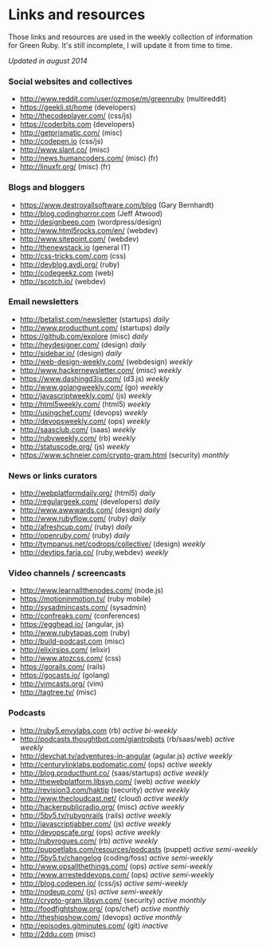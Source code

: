 # Links and resources

Those links and resources are used in the weekly collection of information for Green Ruby. It's still incomplete, I will update it from time to time.

*Updated in august 2014*

### Social websites and collectives

* <http://www.reddit.com/user/ozmose/m/greenruby> (multireddit)
* <https://geekli.st/home> (developers)
* <http://thecodeplayer.com/> (css/js)
* <https://coderbits.com> (developers)
* <http://getprismatic.com/> (misc)
* <http://codepen.io> (css/js)
* <http://www.slant.co/> (misc)
* <http://news.humancoders.com/> (misc) (fr)
* <http://linuxfr.org/> (misc) (fr)

### Blogs and bloggers

- <https://www.destroyallsoftware.com/blog> (Gary Bernhardt)
- <http://blog.codinghorror.com> (Jeff Atwood)
- <http://designbeep.com> (wordpress/design)
- <http://www.html5rocks.com/en/> (webdev)
- <http://www.sitepoint.com/> (webdev)
- <http://thenewstack.io> (general IT)
- <http://css-tricks.com/.com> (css)
- <http://devblog.avdi.org/> (ruby)
- <http://codegeekz.com> (web)
- <http://scotch.io/> (webdev)

### Email newsletters

* <http://betalist.com/newsletter> (startups) *daily*
* <http://www.producthunt.com/> (startups) *daily*
* <https://github.com/explore> (misc) *daily*
* <http://heydesigner.com/> (design) *daily*
* <http://sidebar.io/> (design) *daily*
* <http://web-design-weekly.com/> (webdesign) *weekly*
* <http://www.hackernewsletter.com/> (misc) *weekly*
* <https://www.dashingd3js.com/> (d3.js) *weekly*
* <http://www.golangweekly.com/> (go) *weekly*
* <http://javascriptweekly.com/> (js) *weekly*
* <http://html5weekly.com/> (html5) *weekly*
* <http://usingchef.com/> (devops) *weekly*
* <http://devopsweekly.com/> (ops) *weekly*
* <http://saasclub.com/> (saas) *weekly*
* <http://rubyweekly.com/> (rb) *weekly*
* <http://statuscode.org/> (js) *weekly*
* <https://www.schneier.com/crypto-gram.html> (security) *monthly*

### News or links curators

* <http://webplatformdaily.org/> (html5) *daily*
* <http://regulargeek.com/> (developers) *daily*
* <http://www.awwwards.com/> (design) *daily*
* <http://www.rubyflow.com/> (ruby) *daily*
* <http://afreshcup.com/> (ruby) *daily*
* <http://openruby.com/> (ruby) *daily*
* <http://tympanus.net/codrops/collective/> (design) *weekly*
* <http://devtips.faria.co/> (ruby,webdev) *weekly*

### Video channels / screencasts

* <http://www.learnallthenodes.com/> (node.js)
* <https://motioninmotion.tv/> (ruby mobile)
* <http://sysadmincasts.com/> (sysadmin)
* <http://confreaks.com/> (conferences)
* <https://egghead.io/> (angular, js)
* <http://www.rubytapas.com> (ruby)
* <http://build-podcast.com> (misc)
* <http://elixirsips.com/> (elixir)
* <http://www.atozcss.com/> (css)
* <https://gorails.com/> (rails)
* <https://gocasts.io/> (golang)
* <http://vimcasts.org/> (vim)
* <http://tagtree.tv/> (misc)

### Podcasts

* <http://ruby5.envylabs.com> (rb) *active bi-weekly*
* <http://podcasts.thoughtbot.com/giantrobots> (rb/saas/web) *active weekly*
* <http://devchat.tv/adventures-in-angular> (agular.js) *active weekly*
* <http://centurylinklabs.podomatic.com/> (ops) *active weekly*
* <http://blog.producthunt.co/> (saas/startups) *active weekly*
* <http://thewebplatform.libsyn.com/> (web) *active weekly*
* <http://revision3.com/haktip> (security) *active weekly*
* <http://www.thecloudcast.net/> (cloud) *active weekly*
* <http://hackerpublicradio.org/> (misc) *active weekly*
* <http://5by5.tv/rubyonrails> (rails) *active weekly*
* <http://javascriptjabber.com/> (js) *active weekly*
* <http://devopscafe.org/> (ops) *active weekly*
* <http://rubyrogues.com/> (rb) *active weekly*
* <http://puppetlabs.com/resources/podcasts> (puppet) *active semi-weekly*
* <http://5by5.tv/changelog> (coding/foss) *active semi-weekly*
* <http://www.opsallthethings.com/> (ops) *active semi-weekly*
* <http://www.arresteddevops.com/> (ops) *active semi-weekly*
* <http://blog.codepen.io/> (css/js) *active semi-weekly*
* <http://nodeup.com/> (js) *active semi-weekly*
* <http://crypto-gram.libsyn.com/> (security) *active monthly*
* <http://foodfightshow.org/> (ops/chef) *active monthly*
* <http://theshipshow.com/> (devops) *active monthly*
* <http://episodes.gitminutes.com/> (git) *inactive*
* <http://2ddu.com> (misc)
